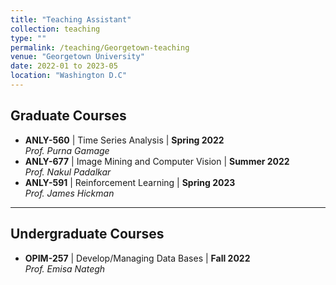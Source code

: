 ```yaml
---
title: "Teaching Assistant"
collection: teaching
type: ""
permalink: /teaching/Georgetown-teaching
venue: "Georgetown University"
date: 2022-01 to 2023-05
location: "Washington D.C"
---
```

## Graduate Courses
- **ANLY-560** | Time Series Analysis                                                | **Spring 2022** <br>
  _Prof. Purna Gamage_
- **ANLY-677** | Image Mining and Computer Vision                                    | **Summer 2022** <br>
  _Prof. Nakul Padalkar_
- **ANLY-591** | Reinforcement Learning                                              | **Spring 2023** <br> 
  _Prof. James Hickman_
---

## Undergraduate Courses
- **OPIM-257** | Develop/Managing Data Bases                                         | **Fall 2022**  <br>
  _Prof. Emisa Nategh_
